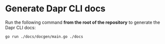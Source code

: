 # Generate Dapr CLI docs

Run the following command **from the root of the repository** to generate the Dapr CLI docs:

```bash
go run ./docs/docgen/main.go ./docs
```